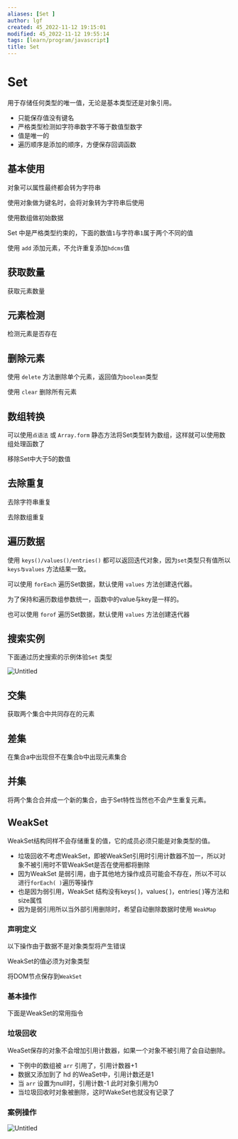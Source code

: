 ```yaml
---
aliases: [Set ]
author: lgf
created: 45_2022-11-12 19:15:01
modified: 45_2022-11-12 19:55:14
tags: [learn/program/javascript]
title: Set 
---
```

# Set
用于存储任何类型的唯一值，无论是基本类型还是对象引用。

-   只能保存值没有键名
-   严格类型检测如字符串数字不等于数值型数字
-   值是唯一的
-   遍历顺序是添加的顺序，方便保存回调函数

## 基本使用

对象可以属性最终都会转为字符串

使用对象做为键名时，会将对象转为字符串后使用

使用数组做初始数据

Set 中是严格类型约束的，下面的数值`1`与字符串`1`属于两个不同的值

使用 `add` 添加元素，不允许重复添加`hdcms`值

## 获取数量

获取元素数量

## 元素检测

检测元素是否存在

## 删除元素

使用 `delete` 方法删除单个元素，返回值为`boolean`类型

使用 `clear` 删除所有元素

## 数组转换

可以使用`点语法` 或 `Array.form` 静态方法将Set类型转为数组，这样就可以使用数组处理函数了

移除Set中大于5的数值

## 去除重复

去除字符串重复

去除数组重复

## 遍历数据

使用 `keys()/values()/entries()` 都可以返回迭代对象，因为`set`类型只有值所以 `keys与values` 方法结果一致。

可以使用 `forEach` 遍历Set数据，默认使用 `values` 方法创建迭代器。

为了保持和遍历数组参数统一，函数中的value与key是一样的。

也可以使用 `forof` 遍历Set数据，默认使用 `values` 方法创建迭代器

## 搜索实例

下面通过历史搜索的示例体验`Set` 类型

![Untitled](https://doc.houdunren.com/assets/img/Untitled-0727351.f2e8978f.gif)

## 交集

获取两个集合中共同存在的元素

## 差集

在集合a中出现但不在集合b中出现元素集合

## 并集

将两个集合合并成一个新的集合，由于Set特性当然也不会产生重复元素。

## WeakSet

WeakSet结构同样不会存储重复的值，它的成员必须只能是对象类型的值。

-   垃圾回收不考虑WeakSet，即被WeakSet引用时引用计数器不加一，所以对象不被引用时不管WeakSet是否在使用都将删除
-   因为WeakSet 是弱引用，由于其他地方操作成员可能会不存在，所以不可以进行`forEach( )`遍历等操作
-   也是因为弱引用，WeakSet 结构没有keys( )，values( )，entries( )等方法和size属性
-   因为是弱引用所以当外部引用删除时，希望自动删除数据时使用 `WeakMap`

### 声明定义

以下操作由于数据不是对象类型将产生错误

WeakSet的值必须为对象类型

将DOM节点保存到`WeakSet`

### 基本操作

下面是WeakSet的常用指令

### 垃圾回收

WeaSet保存的对象不会增加引用计数器，如果一个对象不被引用了会自动删除。

-   下例中的数组被 `arr` 引用了，引用计数器+1
-   数据又添加到了 hd 的WeaSet中，引用计数还是1
-   当 `arr` 设置为null时，引用计数-1 此时对象引用为0
-   当垃圾回收时对象被删除，这时WakeSet也就没有记录了

### 案例操作

![Untitled](https://doc.houdunren.com/assets/img/Untitled-1382986.b76dd97f.gif)
